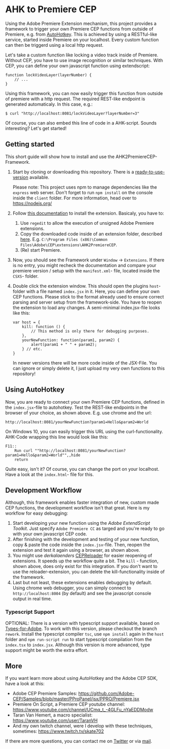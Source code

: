 # AHK to Premiere CEP

Using the Adobe Premiere Extension mechanism, this project provides a framework to trigger your own Premiere CEP functions from outside of Premiere, e.g. from [AutoHotkey](https://autohotkey.com/). This is achieved by using a RESTful-like service, started inside Premiere on your localhost. Every custom function can then be triggerd using a local http request.

Let's take a custom function like locking a video track inside of Premiere. Without CEP, you have to use image recognition or similar techniques. With CEP, you can define your own javascript function using extendscript:

```
function lockVideoLayer(layerNumber) {
    // ...
}
```

Using this framework, you can now easily trigger this function from outside of premiere with a http request. The required REST-like endpoint is generated automaticaly. In this case, e.g.:

```
$ curl "http://localhost:8081/lockVideoLayer?layerNumber=3"
```

Of course, you can also embed this line of code in a AHK-script. Sounds interesting? Let's get started!

## Getting started

This short guide will show how to install and use the AHK2PremiereCEP-Framework.

1. Start by cloning or downloading this repository. There is a [ready-to-use-version](https://github.com/sebinside/AHK2PremiereCEP/releases) available.

	Please note: This project uses npm to manage dependencies like the `express` web server. Don't forget to run `npm install` on the console inside the `client` folder. For more information, head over to https://nodejs.org/

2. Follow [this documentation](https://github.com/Adobe-CEP/CEP-Resources/blob/master/CEP_8.x/Documentation/CEP%208.0%20HTML%20Extension%20Cookbook.md) to install the extension. Basicaly, you have to:

     1. Use `regedit` to allow the execution of unsigned Adobe Premiere extensions.
     2. Copy the downloaded code inside of an extension folder, described [here](https://github.com/Adobe-CEP/CEP-Resources/blob/master/CEP_8.x/Documentation/CEP%208.0%20HTML%20Extension%20Cookbook.md#extension-folders). E.g. `C:\Program Files (x86)\Common Files\Adobe\CEP\extensions\AHK2PremiereCEP`.
     3. (Re) start Premiere.
3. Now, you should see the Framework under `Window` -> `Extensions`. If there is no entry, you might recheck the documentation and compare your premiere version / setup with the `manifest.xml`- file, located inside the `CSXS`- folder. 

4. Double click the extension window. This should open the plugins `host`- folder with a file named `index.jsx` in it. Here, you can define your own CEP functions. Please stick to the format already used to ensure correct parsing and server setup from the framework-side. You have to reopen the extension to load any changes. A semi-minimal index.jsx-file looks like this:

   ```
   var host = {
       kill: function () {
           // This method is only there for debugging purposes.
       },
       yourNewFunction: function(param1, param2) {
           alert(param1 + " " + param2);
       } // etc.
   }
   ```

   In newer versions there will be more code inside of the JSX-File. You can ignore or simply delete it, I just upload my very own functions to this repository!
   

## Using AutoHotkey

Now, you are ready to connect your own Premiere CEP functions, defined in the `index.jsx`-file to autohotkey. Test the REST-like endpoints in the browser of your choice, as shown above. E.g. use chrome and the url:

```
http://localhost:8081/yourNewFunction?param1=Hello&param2=World
```

On Windows 10, you can easily trigger this URL using the curl-functionality. AHK-Code wrapping this line would look like this:

```
F11::
	Run curl ""http://localhost:8081/yourNewFunction?param1=Hello&param2=World"",,hide
	return
```

Quite easy, isn't it? Of course, you can change the port on your localhost. Have a look at the `index.html`- file for this.

## Development Workflow

Although, this framework enables faster integration of new, custom made CEP functions, the development workflow isn't that great. Here is my workflow for easy debugging:

1. Start developing your new function using the *Adobe ExtendScript Toolkit*. Just specify `Adobe Premiere CC` as targed and you're ready to go with your own javascript CEP code.
2. After finishing with the development and testing of your new function, copy & paste the code inside the `index.jsx`-file. Then, reopen the extension and test it again using a browser, as shown above.
3. You might use *derkalaenders* [CEPReloader](https://github.com/derkalaender/CEPReloader) for easier reopening of extensions. It speeds up the workflow quite a bit. The `kill` - function, shown above, does only exist for this integration. If you don't want to use the reloader-extension, you can delete the kill-functionality inside of the framework.
4. Last but not least, these extensions enables debugging by default. Using chrome web debugger, you can simply connect to `http://localhost:8004` (by default) and see the javascript console output in real time.

### Typescript Support

OPTIONAL: There is a version with typescript support available, based on [Types-for-Adobe](https://github.com/pravdomil/Types-for-Adobe). To work with this version, please checkout the branch `rework`. Install the typescript compiler `tsc`, use `npm install` again in the `host` folder and `npm run-script run` to start typescript compilation from the `index.tsx` to `index.jsx`. Although this version is more advanced, type support might be worth the extra effort.

## More

If you want learn more about using AutoHotkey and the Adobe CEP SDK, have a look at this:

* Adobe CEP Premiere Samples: https://github.com/Adobe-CEP/Samples/blob/master/PProPanel/jsx/PPRO/Premiere.jsx
* Premiere On Script, a Premiere CEP youtube channel: https://www.youtube.com/channel/UCmq_t_-4GLFu_nYaEDDModw
* Taran Van Hemert, a macro specialist: https://www.youtube.com/user/TaranVH
* And my own twitch channel, were I develop with these techniques, sometimes: https://www.twitch.tv/skate702

If there are more questions, you can contact me on [Twitter](https://twitter.com/skate702) or via [mail](mailto:hi@sebinside.de).
